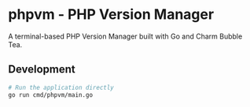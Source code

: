 # phpvm - PHP Version Manager

A terminal-based PHP Version Manager built with Go and Charm Bubble Tea.


## Development

```bash
# Run the application directly
go run cmd/phpvm/main.go
```